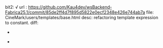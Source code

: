 bit2: √
url : https://github.com/Kau4dev/wsBackend-Fabrica25.1/commit/85de2ff4d7f895d5822e0ecf2348e426e744ab7a
file: CineMark/users/templates/base.html
desc: refactoring template expression to constant.
diff: 
-    <link href="{% static  %}" rel="stylesheet" />
+    <link href="" rel="stylesheet" />